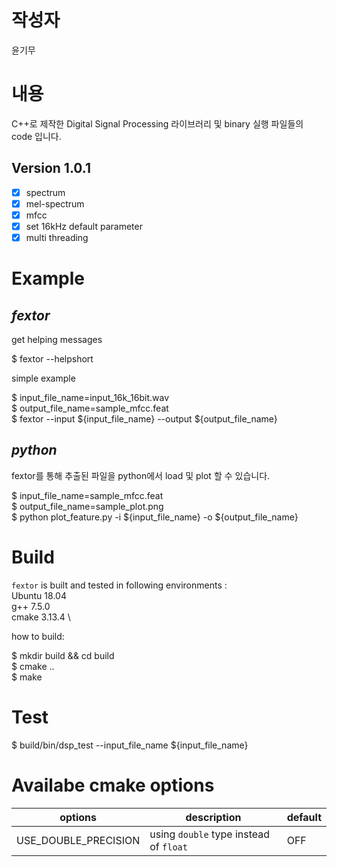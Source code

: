
**작성자**
=====
윤기무

**내용**
=====
C++로 제작한 Digital Signal Processing 라이브러리 및 binary 실행 파일들의 code 
입니다.


**Version 1.0.1**
-----
* [x] spectrum 
* [x] mel-spectrum
* [x] mfcc 
* [x] set 16kHz default parameter 
* [x] multi threading

**Example**
=====
*fextor*
-----
get helping messages

$ fextor --helpshort

simple example

$ input_file_name=input_16k_16bit.wav \
$ output_file_name=sample_mfcc.feat \
$ fextor --input ${input_file_name} --output ${output_file_name}

*python*
-----
fextor를 통해 추출된 파일을 python에서 load 및 plot 할 수 있습니다.

$ input_file_name=sample_mfcc.feat \
$ output_file_name=sample_plot.png \
$ python plot_feature.py -i ${input_file_name} -o ${output_file_name}

**Build**
=====
`fextor` is built and tested in following environments : \
Ubuntu 18.04 \
g++ 7.5.0 \
cmake 3.13.4 \

how to build:

$ mkdir build && cd build \
$ cmake .. \
$ make

**Test**
=====
$ build/bin/dsp_test --input_file_name ${input_file_name}

**Availabe cmake options**
=====
| options | description | default |
| ------ | ------ | ----- |
| USE_DOUBLE_PRECISION | using `double` type instead of `float` | OFF |
